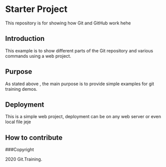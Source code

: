 # Starter Project

This repository is for showing how Git and GitHub work hehe

## Introduction

This example is to show different parts
of the Git repository and various commands
using a web project.

## Purpose

As stated above , the main purpose is to 
provide simple examples for git training
demos.

## Deployment

This is a simple web project, deployment
can be on any web server or even local 
file jeje

## How to contribute

###Copyright

2020 Git.Training.